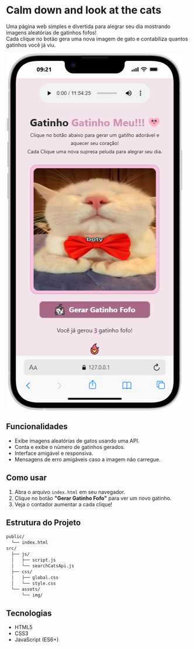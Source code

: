 # Calm down and look at the cats

Uma página web simples e divertida para alegrar seu dia mostrando imagens aleatórias de gatinhos fofos!  
Cada clique no botão gera uma nova imagem de gato e contabiliza quantos gatinhos você já viu.

![Demonstração no iPhone](src/assets/img/iphone.png)

## Funcionalidades

- Exibe imagens aleatórias de gatos usando uma API.
- Conta e exibe o número de gatinhos gerados.
- Interface amigável e responsiva.
- Mensagens de erro amigáveis caso a imagem não carregue.

## Como usar

1. Abra o arquivo `index.html` em seu navegador.
2. Clique no botão **"Gerar Gatinho Fofo"** para ver um novo gatinho.
3. Veja o contador aumentar a cada clique!

## Estrutura do Projeto

```
public/
  └── index.html
src/
  ├── js/
  │   ├── script.js
  │   └── searchCatsApi.js
  ├── css/
  │   ├── global.css
  │   └── style.css
  └── assets/
      └── img/
```

## Tecnologias

- HTML5
- CSS3
- JavaScript (ES6+)
